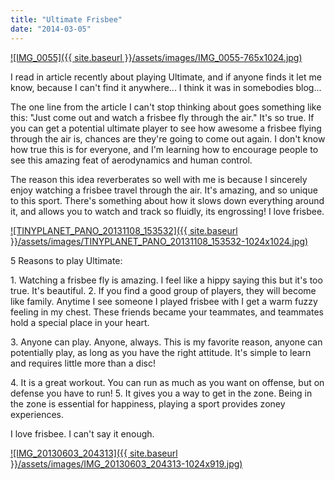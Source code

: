 ```yaml
---
title: "Ultimate Frisbee"
date: "2014-03-05"
---
```


[![IMG_0055]({{ site.baseurl }}/assets/images/IMG_0055-765x1024.jpg)](http://timmyreilly.azurewebsites.net/wp-content/uploads/2014/03/IMG_0055.jpg)

I read in article recently about playing Ultimate, and if anyone finds it let me know, because I can't find it anywhere... I think it was in somebodies blog...

The one line from the article I can't stop thinking about goes something like this: "Just come out and watch a frisbee fly through the air." It's so true. If you can get a potential ultimate player to see how awesome a frisbee flying through the air is, chances are they're going to come out again. I don't know how true this is for everyone, and I'm learning how to encourage people to see this amazing feat of aerodynamics and human control.

The reason this idea reverberates so well with me is because I sincerely enjoy watching a frisbee travel through the air. It's amazing, and so unique to this sport. There's something about how it slows down everything around it, and allows you to watch and track so fluidly, its engrossing! I love frisbee.

[![TINYPLANET_PANO_20131108_153532]({{ site.baseurl }}/assets/images/TINYPLANET_PANO_20131108_153532-1024x1024.jpg)](http://timmyreilly.azurewebsites.net/wp-content/uploads/2014/03/TINYPLANET_PANO_20131108_153532.jpg)

5 Reasons to play Ultimate:

1\. Watching a frisbee fly is amazing. I feel like a hippy saying this but it's too true. It's beautiful. 2. If you find a good group of players, they will become like family. Anytime I see someone I played frisbee with I get a warm fuzzy feeling in my chest. These friends became your teammates, and teammates hold a special place in your heart.

3\. Anyone can play. Anyone, always. This is my favorite reason, anyone can potentially play, as long as you have the right attitude. It's simple to learn and requires little more than a disc!

4\. It is a great workout. You can run as much as you want on offense, but on defense you have to run! 5. It gives you a way to get in the zone. Being in the zone is essential for happiness, playing a sport provides zoney experiences.

I love frisbee. I can't say it enough.

[![IMG_20130603_204313]({{ site.baseurl }}/assets/images/IMG_20130603_204313-1024x919.jpg)](http://timmyreilly.azurewebsites.net/wp-content/uploads/2014/03/IMG_20130603_204313.jpg)

